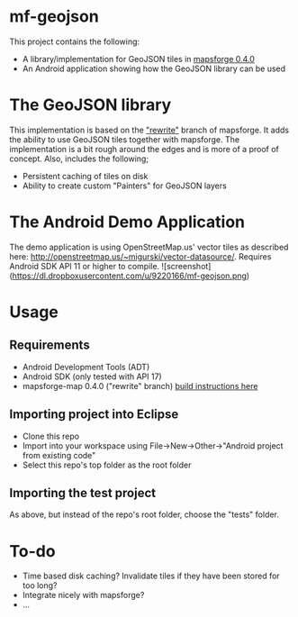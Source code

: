 mf-geojson
==========

This project contains the following:

* A library/implementation for GeoJSON tiles in [mapsforge 0.4.0](http://code.google.com/p/mapsforge/)
* An Android application showing how the GeoJSON library can be used


# The GeoJSON library
This implementation is based on the ["rewrite"](http://code.google.com/p/mapsforge/source/browse/?name=rewrite) branch of mapsforge. 
It adds the ability to use GeoJSON tiles together with mapsforge. The implementation is a bit rough around the edges and is more of a proof of concept.
Also, includes the following;
* Persistent caching of tiles on disk
* Ability to create custom "Painters" for GeoJSON layers

# The Android Demo Application
The demo application is using OpenStreetMap.us' vector tiles as described here: http://openstreetmap.us/~migurski/vector-datasource/.
Requires Android SDK API 11 or higher to compile.
![screenshot] (https://dl.dropboxusercontent.com/u/9220166/mf-geojson.png)

# Usage
## Requirements
* Android Development Tools (ADT)
* Android SDK (only tested with API 17)
* mapsforge-map 0.4.0 ("rewrite" branch) [build instructions here](http://code.google.com/p/mapsforge/wiki/GettingStartedDevelopers#Build_the_project)

## Importing project into Eclipse
* Clone this repo
* Import into your workspace using File->New->Other->"Android project from existing code"
* Select this repo's top folder as the root folder

## Importing the test project
As above, but instead of the repo's root folder, choose the "tests" folder.

# To-do
* Time based disk caching? Invalidate tiles if they have been stored for too long?
* Integrate nicely with mapsforge?
* ...

